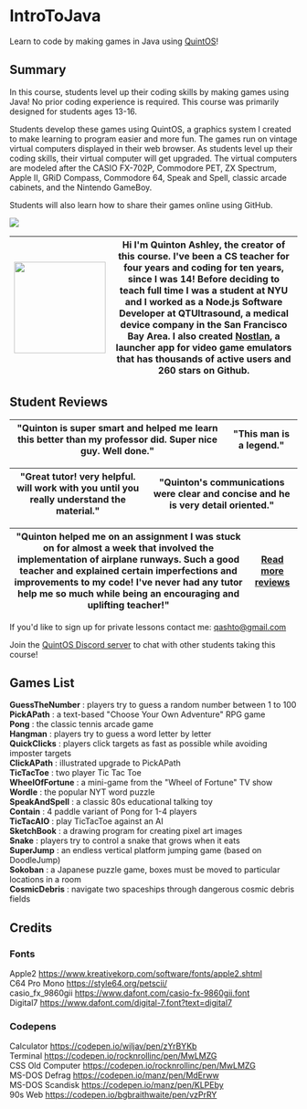 # IntroToJava

Learn to code by making games in Java using [QuintOS](https://quintos.org)!

## Summary

In this course, students level up their coding skills by making games using Java! No prior coding experience is required. This course was primarily designed for students ages 13-16.

Students develop these games using QuintOS, a graphics system I created to make learning to program easier and more fun. The games run on vintage virtual computers displayed in their web browser. As students level up their coding skills, their virtual computer will get upgraded. The virtual computers are modeled after the CASIO FX-702P, Commodore PET, ZX Spectrum, Apple II, GRiD Compass, Commodore 64, Speak and Spell, classic arcade cabinets, and the Nintendo GameBoy.

Students will also learn how to share their games online using GitHub.

![](https://elasticbeanstalk-us-east-2-651921832906.s3.us-east-2.amazonaws.com/QuintOS/QuintOS_promo.jpg)

| <img width="160px" src="https://elasticbeanstalk-us-east-2-651921832906.s3.us-east-2.amazonaws.com/QuintOS/profile-sm.jpg"> | Hi I'm Quinton Ashley, the creator of this course. I've been a CS teacher for four years and coding for ten years, since I was 14! Before deciding to teach full time I was a student at NYU and I worked as a Node.js Software Developer at QTUltrasound, a medical device company in the San Francisco Bay Area. I also created [Nostlan](https://github.com/quinton-ashley/nostlan), a launcher app for video game emulators that has thousands of active users and 260 stars on Github. |
| --------------------------------------------------------------------------------------------------------------------------- | ------------------------------------------------------------------------------------------------------------------------------------------------------------------------------------------------------------------------------------------------------------------------------------------------------------------------------------------------------------------------------------------------------------------------------------------------------------------------------------------- |

## Student Reviews

| "Quinton is super smart and helped me learn this better than my professor did. Super nice guy. Well done." | "This man is a legend." |
| ---------------------------------------------------------------------------------------------------------- | ----------------------- |

| "Great tutor! very helpful. will work with you until you really understand the material." | "Quinton's communications were clear and concise and he is very detail oriented." |
| ----------------------------------------------------------------------------------------- | --------------------------------------------------------------------------------- |

| "Quinton helped me on an assignment I was stuck on for almost a week that involved the implementation of airplane runways. Such a good teacher and explained certain imperfections and improvements to my code! I've never had any tutor help me so much while being an encouraging and uplifting teacher!" | [Read more reviews](https://elasticbeanstalk-us-east-2-651921832906.s3.us-east-2.amazonaws.com/QuintOS/Quinton_Ashley_Student_Reviews.pdf) |
| ----------------------------------------------------------------------------------------------------------------------------------------------------------------------------------------------------------------------------------------------------------------------------------------------------------- | ------------------------------------------------------------------------------------------------------------------------------------------ |

If you'd like to sign up for private lessons contact me: qashto@gmail.com

Join the [QuintOS Discord server](https://discord.gg/5pcyKWRwSB) to chat with other students taking this course!

## Games List

**GuessTheNumber** : players try to guess a random number between 1 to 100  
**PickAPath** : a text-based "Choose Your Own Adventure" RPG game  
**Pong** : the classic tennis arcade game  
**Hangman** : players try to guess a word letter by letter  
**QuickClicks** : players click targets as fast as possible while avoiding imposter targets  
**ClickAPath** : illustrated upgrade to PickAPath  
**TicTacToe** : two player Tic Tac Toe  
**WheelOfFortune** : a mini-game from the "Wheel of Fortune" TV show  
**Wordle** : the popular NYT word puzzle  
**SpeakAndSpell** : a classic 80s educational talking toy  
**Contain** : 4 paddle variant of Pong for 1-4 players  
**TicTacAIO** : play TicTacToe against an AI  
**SketchBook** : a drawing program for creating pixel art images  
**Snake** : players try to control a snake that grows when it eats  
**SuperJump** : an endless vertical platform jumping game (based on DoodleJump)  
**Sokoban** : a Japanese puzzle game, boxes must be moved to particular locations in a room  
**CosmicDebris** : navigate two spaceships through dangerous cosmic debris fields

## Credits

### Fonts

Apple2 https://www.kreativekorp.com/software/fonts/apple2.shtml  
C64 Pro Mono https://style64.org/petscii/  
casio_fx_9860gii https://www.dafont.com/casio-fx-9860gii.font  
Digital7 https://www.dafont.com/digital-7.font?text=digital7

### Codepens

Calculator https://codepen.io/wiljav/pen/zYrBYKb  
Terminal https://codepen.io/rocknrollinc/pen/MwLMZG  
CSS Old Computer https://codepen.io/rocknrollinc/pen/MwLMZG  
MS-DOS Defrag https://codepen.io/manz/pen/MdErww  
MS-DOS Scandisk https://codepen.io/manz/pen/KLPEby  
90s Web https://codepen.io/bgbraithwaite/pen/vzPrRY
